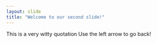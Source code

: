 ```yaml
---
layout: slide
title: "Welcome to our second slide!"
---
```

This is a very witty quotation
Use the left arrow to go back!
